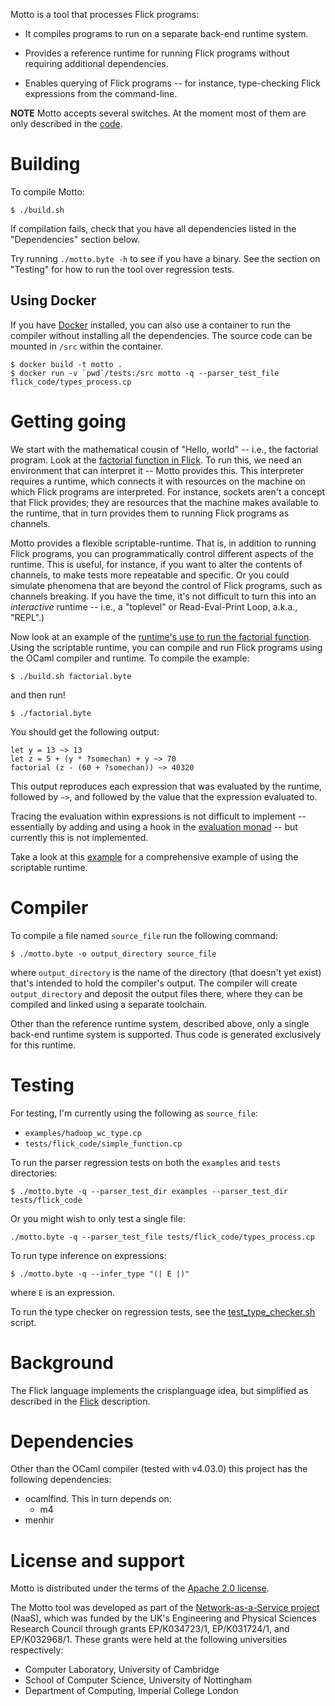 Motto is a tool that processes Flick programs:

* It compiles programs to run on a separate back-end runtime system.

* Provides a reference runtime for running Flick programs without requiring
  additional dependencies.

* Enables querying of Flick programs -- for instance, type-checking Flick
  expressions from the command-line.

**NOTE** Motto accepts several switches. At the moment most of them are
only described in the [code](https://github.com/NaaS/motto/blob/master/motto.ml).


# Building

To compile Motto:
```
$ ./build.sh
```

If compilation fails, check that you have all dependencies listed in the
"Dependencies" section below.

Try running `./motto.byte -h` to see if you have a binary. See the section on
"Testing" for how to run the tool over regression tests.

## Using Docker

If you have [Docker](http://docker.com) installed, you can also use a container
to run the compiler without installing all the dependencies.  The source code
can be mounted in `/src` within the container.

```
$ docker build -t motto .
$ docker run -v `pwd`/tests:/src motto -q --parser_test_file flick_code/types_process.cp
```

# Getting going
We start with the mathematical cousin of "Hello, world" -- i.e., the factorial
program. Look at the [factorial function in Flick](https://github.com/NaaS/motto/blob/master/tests/flick_code/factorial.cp).
To run this, we need an environment that can interpret it -- Motto provides
this. This interpreter requires a runtime, which connects it with resources on
the machine on which Flick programs are interpreted. For instance, sockets
aren't a concept that Flick provides; they are resources that the machine makes
available to the runtime, that in turn provides them to running Flick programs
as channels.

Motto provides a flexible scriptable-runtime. That is, in addition to running
Flick programs, you can programmatically control different aspects of the
runtime. This is useful, for instance, if you want to alter the contents of
channels, to make tests more repeatable and specific. Or you could simulate
phenomena that are beyond the control of Flick programs, such as channels
breaking. If you have the time, it's not difficult to turn this into an
_interactive_ runtime -- i.e., a "toplevel" or Read-Eval-Print Loop, a.k.a.,
"REPL".)

Now look at an example of the [runtime's use to run the factorial function](https://github.com/NaaS/motto/blob/master/tests/runtime/factorial.ml).
Using the scriptable runtime, you can compile and run Flick programs using the
OCaml compiler and runtime.  To compile the example:
```
$ ./build.sh factorial.byte
```
and then run!
```
$ ./factorial.byte
```

You should get the following output:
```
let y = 13 ~> 13
let z = 5 + (y * ?somechan) + y ~> 70
factorial (z - (60 + ?somechan)) ~> 40320
```
This output reproduces each expression that was evaluated by the runtime,
followed by `~>`, and followed by the value that the expression evaluated to.

Tracing the evaluation within expressions is not difficult to implement --
essentially by adding and using a hook in the [evaluation monad](https://github.com/NaaS/motto/blob/master/runtime/eval_monad.ml) -- but currently
this is not implemented.

Take a look at this [example](https://github.com/NaaS/motto/blob/master/tests/runtime/runtime_general_test.ml)
for a comprehensive example of using the scriptable runtime.


# Compiler

To compile a file named `source_file` run the following command:
```
$ ./motto.byte -o output_directory source_file
```
where `output_directory` is the name of the directory (that doesn't yet
exist) that's intended to hold the compiler's output.
The compiler will create `output_directory` and deposit the output files there,
where they can be compiled and linked using a separate toolchain.

Other than the reference runtime system, described above, only a single back-end
runtime system is supported. Thus code is generated exclusively for this
runtime.


# Testing

For testing, I'm currently using the following as `source_file`:
* `examples/hadoop_wc_type.cp`
* `tests/flick_code/simple_function.cp`

To run the parser regression tests on both the `examples` and `tests` directories:
```
$ ./motto.byte -q --parser_test_dir examples --parser_test_dir tests/flick_code
```
Or you might wish to only test a single file:
```
./motto.byte -q --parser_test_file tests/flick_code/types_process.cp
```

To run type inference on expressions:
```
$ ./motto.byte -q --infer_type "(| E |)"
```
where `E` is an expression.

To run the type checker on regression tests, see the
[test_type_checker.sh](https://github.com/NaaS/motto/blob/master/scripts/test_type_checker.sh) script.


# Background

The Flick language implements the crisplanguage idea, but simplified as described in the
[Flick](https://github.com/NaaS/motto/blob/master/doc/crisp.md) description.


# Dependencies

Other than the OCaml compiler (tested with v4.03.0) this project has the following dependencies:
* ocamlfind. This in turn depends on:
  * m4
* menhir

# License and support

Motto is distributed under the terms of the [Apache 2.0 license](https://github.com/NaaS/motto/blob/master/LICENSE).

The Motto tool was developed as part of the [Network-as-a-Service
project](http://www.naas-project.org/) (NaaS), which was funded by
the UK's Engineering and Physical Sciences Research Council
through grants EP/K034723/1, EP/K031724/1, and EP/K032968/1.
These grants were held at the following universities respectively:
* Computer Laboratory, University of Cambridge
* School of Computer Science, University of Nottingham
* Department of Computing, Imperial College London
